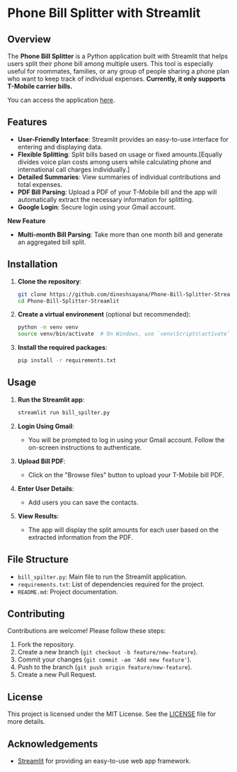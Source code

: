 # Phone Bill Splitter with Streamlit

## Overview

The **Phone Bill Splitter** is a Python application built with Streamlit that helps users split their phone bill among multiple users. This tool is especially useful for roommates, families, or any group of people sharing a phone plan who want to keep track of individual expenses. **Currently, it only supports T-Mobile carrier bills.**

You can access the application [here](https://phonebillsplitter.streamlit.app/).


## Features

- **User-Friendly Interface**: Streamlit provides an easy-to-use interface for entering and displaying data.
- **Flexible Splitting**: Split bills based on usage or fixed amounts.[Equally divides voice plan costs among users while calculating phone and international call charges individually.]
- **Detailed Summaries**: View summaries of individual contributions and total expenses.
- **PDF Bill Parsing**: Upload a PDF of your T-Mobile bill and the app will automatically extract the necessary information for splitting.
- **Google Login**: Secure login using your Gmail account.

**New Feature**
- **Multi-month Bill Parsing**: Take more than one month bill and generate an aggregated bill split.

## Installation

1. **Clone the repository**:
    ```sh
    git clone https://github.com/dineshsayana/Phone-Bill-Splitter-Streamlit.git
    cd Phone-Bill-Splitter-Streamlit
    ```

2. **Create a virtual environment** (optional but recommended):
    ```sh
    python -m venv venv
    source venv/bin/activate  # On Windows, use `venv\Scripts\activate`
    ```

3. **Install the required packages**:
    ```sh
    pip install -r requirements.txt
    ```

## Usage

1. **Run the Streamlit app**:
    ```sh
    streamlit run bill_spilter.py
    ```

2. **Login Using Gmail**:
    - You will be prompted to log in using your Gmail account. Follow the on-screen instructions to authenticate.

3. **Upload Bill PDF**:
    - Click on the "Browse files" button to upload your T-Mobile bill PDF.

4. **Enter User Details**:
    - Add users you can save the contacts.

5. **View Results**:
    - The app will display the split amounts for each user based on the extracted information from the PDF.

## File Structure

- `bill_spilter.py`: Main file to run the Streamlit application.
- `requirements.txt`: List of dependencies required for the project.
- `README.md`: Project documentation.

## Contributing

Contributions are welcome! Please follow these steps:

1. Fork the repository.
2. Create a new branch (`git checkout -b feature/new-feature`).
3. Commit your changes (`git commit -am 'Add new feature'`).
4. Push to the branch (`git push origin feature/new-feature`).
5. Create a new Pull Request.

## License

This project is licensed under the MIT License. See the [LICENSE](LICENSE) file for more details.

## Acknowledgements

- [Streamlit](https://streamlit.io/) for providing an easy-to-use web app framework.
